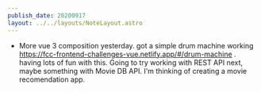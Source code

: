 ```yaml
---
publish_date: 20200917
layout: ../../layouts/NoteLayout.astro
---
```

- More vue 3 composition yesterday. got a simple drum machine working https://fcc-frontend-challenges-vue.netlify.app/#/drum-machine . having lots of fun with this. Going to try working with REST API next, maybe something with Movie DB API. I'm thinking of creating a movie recomendation app.

